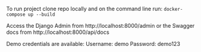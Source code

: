 To run project clone repo locally and on the command line run:
    `docker-compose up --build`

Access the Django Admin from http://localhost:8000/admin or the Swagger docs from http://localhost:8000/api/docs

Demo credentials are available:
    Username: demo
    Password: demo123